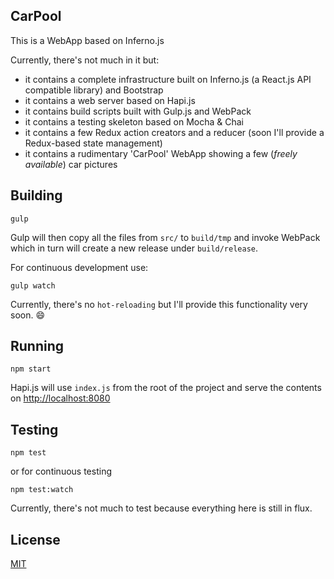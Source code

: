 ## CarPool

This is a WebApp based on Inferno.js

Currently, there's not much in it but:

- it contains a complete infrastructure built on Inferno.js (a React.js API compatible library) and Bootstrap
- it contains a web server based on Hapi.js
- it contains build scripts built with Gulp.js and WebPack
- it contains a testing skeleton based on Mocha & Chai
- it contains a few Redux action creators and a reducer (soon I'll provide a Redux-based state management)
- it contains a rudimentary 'CarPool' WebApp showing a few (*freely available*) car pictures


## Building

```shell
gulp
```

Gulp will then copy all the files from `src/` to `build/tmp` and invoke WebPack which in turn will create a new release under `build/release`.

For continuous development use:

```shell
gulp watch
```

Currently, there's no `hot-reloading` but I'll provide this functionality very soon. :smile:

## Running

```shell
npm start
```

Hapi.js will use `index.js` from the root of the project and serve the contents on <a href="http://localhost:8080">http://localhost:8080</a>

## Testing

```shell
npm test
```

or for continuous testing

```shell
npm test:watch
```

Currently, there's not much to test because everything here is still in flux.

## License

<a href="https://github.com/brakmic/CarPool/blob/master/LICENSE">MIT</a>
